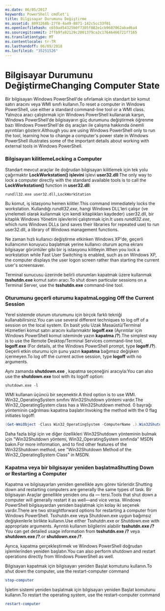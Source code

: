 ```yaml
---
ms.date: 06/05/2017
keywords: PowerShell cmdlet'i
title: Bilgisayar Durumunu Değiştirme
ms.assetid: 8093268b-27f8-4a49-8871-142c5cc33f01
ms.openlocfilehash: c659ad54325b0f7305f882e1cb9607062abad6a4
ms.sourcegitcommit: 2ffb9fa92129c2001379ca2c17646466721f7165
ms.translationtype: MT
ms.contentlocale: tr-TR
ms.lasthandoff: 06/09/2018
ms.locfileid: "35251526"
---
```

# <a name="changing-computer-state"></a><span data-ttu-id="638a4-103">Bilgisayar Durumunu Değiştirme</span><span class="sxs-lookup"><span data-stu-id="638a4-103">Changing Computer State</span></span>

<span data-ttu-id="638a4-104">Bir bilgisayarı Windows PowerShell'de sıfırlamak için standart bir komut satırı aracını veya WMI sınıfı kullanın.</span><span class="sxs-lookup"><span data-stu-id="638a4-104">To reset a computer in Windows PowerShell, use either a standard command-line tool or a WMI class.</span></span> <span data-ttu-id="638a4-105">Yalnızca aracı çalıştırmak için Windows PowerShell kullanarak karşın, Windows PowerShell'de bilgisayarın güç durumunu değiştirmek öğrenme bazı Windows PowerShell'de dış araçları ile çalışma hakkında önemli ayrıntıları gösterir.</span><span class="sxs-lookup"><span data-stu-id="638a4-105">Although you are using Windows PowerShell only to run the tool, learning how to change a computer's power state in Windows PowerShell illustrates some of the important details about working with external tools in Windows PowerShell.</span></span>

### <a name="locking-a-computer"></a><span data-ttu-id="638a4-106">Bilgisayarı kilitleme</span><span class="sxs-lookup"><span data-stu-id="638a4-106">Locking a Computer</span></span>

<span data-ttu-id="638a4-107">Standart mevcut araçlar ile doğrudan bilgisayarı kilitlemek için tek yolu çağırmaktır **LockWorkstation() işlevini** işlevi **user32.dll**:</span><span class="sxs-lookup"><span data-stu-id="638a4-107">The only way to lock a computer directly with the standard available tools is to call the **LockWorkstation()** function in **user32.dll**:</span></span>

```
rundll32.exe user32.dll,LockWorkStation
```

<span data-ttu-id="638a4-108">Bu komut, iş istasyonu hemen kilitler.</span><span class="sxs-lookup"><span data-stu-id="638a4-108">This command immediately locks the workstation.</span></span> <span data-ttu-id="638a4-109">Kullandığı *rundll32.exe*, hangi Windows DLL'leri çalışır (ve yinelemeli olarak kullanmak için kendi kitaplıkları kaydeder) user32.dll, bir kitaplık Windows Yönetim işlevlerini çalıştırmak için.</span><span class="sxs-lookup"><span data-stu-id="638a4-109">It uses *rundll32.exe*, which runs Windows DLLs (and saves their libraries for repeated use) to run user32.dll, a library of Windows management functions.</span></span>

<span data-ttu-id="638a4-110">Ne zaman hızlı kullanıcı değiştirme etkinken Windows XP'de, geçerli kullanıcının koruyucu başlatmak yerine kullanıcı oturum açma ekranı bilgisayar görüntüler gibi bir iş istasyonu kilitleyin.</span><span class="sxs-lookup"><span data-stu-id="638a4-110">When you lock a workstation while Fast User Switching is enabled, such as on Windows XP, the computer displays the user logon screen rather than starting the current user's screensaver.</span></span>

<span data-ttu-id="638a4-111">Terminal sunucusu üzerinde belirli oturumları kapatmak üzere kullanmak **tsshutdn.exe** komut satırı aracı.</span><span class="sxs-lookup"><span data-stu-id="638a4-111">To shut down particular sessions on a Terminal Server, use the **tsshutdn.exe** command-line tool.</span></span>

### <a name="logging-off-the-current-session"></a><span data-ttu-id="638a4-112">Oturumunu geçerli oturumu kapatma</span><span class="sxs-lookup"><span data-stu-id="638a4-112">Logging Off the Current Session</span></span>

<span data-ttu-id="638a4-113">Yerel sistemde oturum oturumunu için birçok farklı tekniği kullanabilirsiniz.</span><span class="sxs-lookup"><span data-stu-id="638a4-113">You can use several different techniques to log off of a session on the local system.</span></span> <span data-ttu-id="638a4-114">En basit yolu Uzak Masaüstü/Terminal Hizmetleri komut satırı aracını kullanmaktır **logoff.exe** (Ayrıntılar için Windows PowerShell komut isteminde yazın **kapatma /?**).</span><span class="sxs-lookup"><span data-stu-id="638a4-114">The simplest way is to use the Remote Desktop/Terminal Services command-line tool, **logoff.exe** (For details, at the Windows PowerShell prompt, type **logoff /?**).</span></span> <span data-ttu-id="638a4-115">Geçerli etkin oturumu için şunu yazın **kapatma** bağımsız değişken içermeyen.</span><span class="sxs-lookup"><span data-stu-id="638a4-115">To log off the current active session, type **logoff** with no arguments.</span></span>

<span data-ttu-id="638a4-116">Aynı zamanda **shutdown.exe** , kapatma seçeneğini aracıyla:</span><span class="sxs-lookup"><span data-stu-id="638a4-116">You can also use the **shutdown.exe** tool with its logoff option:</span></span>

```
shutdown.exe -l
```

<span data-ttu-id="638a4-117">WMI kullanan üçüncü bir seçenektir.</span><span class="sxs-lookup"><span data-stu-id="638a4-117">A third option is to use WMI.</span></span> <span data-ttu-id="638a4-118">Win32_OperatingSystem sınıfını Win32Shutdown yöntemi vardır.</span><span class="sxs-lookup"><span data-stu-id="638a4-118">The Win32_OperatingSystem class has a Win32Shutdown method.</span></span> <span data-ttu-id="638a4-119">0 bayrağı yönteminin çağrılması kapatma başlatır:</span><span class="sxs-lookup"><span data-stu-id="638a4-119">Invoking the method with the 0 flag initiates logoff:</span></span>

```powershell
(Get-WmiObject -Class Win32_OperatingSystem -ComputerName .).Win32Shutdown(0)
```

<span data-ttu-id="638a4-120">Daha fazla bilgi için ve diğer özellikleri Win32Shutdown yönteminin bulmak için "Win32Shutdown yöntemi, Win32_OperatingSystem sınıfında" MSDN bakın.</span><span class="sxs-lookup"><span data-stu-id="638a4-120">For more information, and to find other features of the Win32Shutdown method, see "Win32Shutdown Method of the Win32_OperatingSystem Class" in MSDN.</span></span>

### <a name="shutting-down-or-restarting-a-computer"></a><span data-ttu-id="638a4-121">Kapatma veya bir bilgisayar yeniden başlatma</span><span class="sxs-lookup"><span data-stu-id="638a4-121">Shutting Down or Restarting a Computer</span></span>

<span data-ttu-id="638a4-122">Kapatma ve bilgisayarları yeniden genellikle aynı görev türleridir.</span><span class="sxs-lookup"><span data-stu-id="638a4-122">Shutting down and restarting computers are generally the same types of task.</span></span> <span data-ttu-id="638a4-123">Bir bilgisayarı Araçlar genellikle yeniden onu da — tersi.</span><span class="sxs-lookup"><span data-stu-id="638a4-123">Tools that shut down a computer will generally restart it as well—and vice versa.</span></span> <span data-ttu-id="638a4-124">Windows PowerShell bilgisayardan yeniden başlatmak için kolay iki seçenek vardır.</span><span class="sxs-lookup"><span data-stu-id="638a4-124">There are two straightforward options for restarting a computer from Windows PowerShell.</span></span> <span data-ttu-id="638a4-125">Tsshutdn.exe veya Shutdown.exe uygun bağımsız değişkenlerle birlikte kullanın.</span><span class="sxs-lookup"><span data-stu-id="638a4-125">Use either Tsshutdn.exe or Shutdown.exe with appropriate arguments.</span></span> <span data-ttu-id="638a4-126">Ayrıntılı kullanım bilgilerini alabilir **tsshutdn.exe /?**</span><span class="sxs-lookup"><span data-stu-id="638a4-126">You can get detailed usage information from **tsshutdn.exe /?**</span></span> <span data-ttu-id="638a4-127">veya **shutdown.exe /?**.</span><span class="sxs-lookup"><span data-stu-id="638a4-127">or **shutdown.exe /?**.</span></span>

<span data-ttu-id="638a4-128">Ayrıca, kapatma gerçekleştirmek ve Windows PowerShell doğrudan işlemlerinden yeniden başlatın.</span><span class="sxs-lookup"><span data-stu-id="638a4-128">You can also perform shutdown and restart operations directly from Windows PowerShell as well.</span></span>

<span data-ttu-id="638a4-129">Bilgisayarı kapatmak için bilgisayarı yeniden Başlat komutunu kullanın.</span><span class="sxs-lookup"><span data-stu-id="638a4-129">To shut down the computer, use the restart-computer command</span></span>

```powershell
stop-computer
```

<span data-ttu-id="638a4-130">İşletim sistemi yeniden başlatmak için bilgisayarı yeniden Başlat komutunu kullanın.</span><span class="sxs-lookup"><span data-stu-id="638a4-130">To restart the operating system, use the restart-computer command</span></span>

```powershell
restart-computer
```

